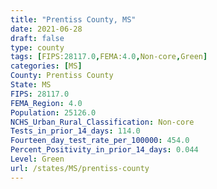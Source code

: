 ```yaml
---
title: "Prentiss County, MS"
date: 2021-06-28
draft: false
type: county
tags: [FIPS:28117.0,FEMA:4.0,Non-core,Green]
categories: [MS]
County: Prentiss County
State: MS
FIPS: 28117.0
FEMA_Region: 4.0
Population: 25126.0
NCHS_Urban_Rural_Classification: Non-core
Tests_in_prior_14_days: 114.0
Fourteen_day_test_rate_per_100000: 454.0
Percent_Positivity_in_prior_14_days: 0.044
Level: Green
url: /states/MS/prentiss-county
---
```



